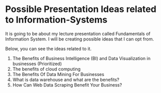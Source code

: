 # Possible Presentation Ideas related to Information-Systems
It is going to be about my lecture presentation called Fundamentals of Information System. I will be creating possible ideas that I can opt from.

Below, you can see the ideas related to it.

<ol type='1'>
  <li> The Benefits of Business Intelligence (BI) and Data Visualization in businesses (Prioritized)   </li>  
  <li> The benefits of cloud computing   </li>  
  <li> The Benefits Of Data Mining For Businesses  </li>
  <li>What is data warehouse and what are the benefits? </li>
  <liBig Data Management Benefits and Best Practices </li>
  <li> How Can Web Data Scraping Benefit Your Business? </li>
  
 
</ol>
